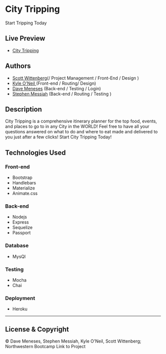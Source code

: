# City Tripping

Start Tripping Today

## Live Preview

- [City Tripping](https://thawing-depths-11355.herokuapp.com/)

## Authors

- [Scott Wittenberg](https://github.com/SWittenberg48)(/ Project Management / Front-End / Design )
- [Kyle O'Neil ](https://github.com/kjoneil) (Front-end / Routing/ Design)
- [Dave Meneses](https://github.com/davemeneses) (Back-end / Testing / Login)
- [Stephen Messiah](https://github.com/smessiah777) (Back-end / Routing / Testing )

## Description

City Tripping is a comprehensive itinerary planner for the top food, events, and places to go to in any City in the WORLD! Feel free to have all your questions answered on what to do and where to eat made and delivered to you just after a few clicks! Start City Tripping Today!

## Technologies Used

### Front-end

- Bootstrap
- Handlebars
- Materialize
- Animate.css

### Back-end

- Nodejs
- Express
- Sequelize
- Passport

### Database

- MysQl

### Testing

- Mocha
- Chai

### Deployment

- Heroku

---

## License & Copyright

© Dave Meneses, Stephen Messiah, Kyle O'Neil, Scott Wittenberg; Northwestern Bootcamp
Link to Project
